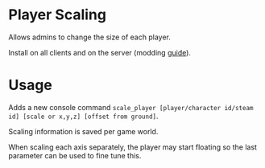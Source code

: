 # Player Scaling

Allows admins to change the size of each player.

Install on all clients and on the server (modding [guide](https://youtu.be/L9ljm2eKLrk)).

# Usage

Adds a new console command `scale_player [player/character id/steam id] [scale or x,y,z] [offset from ground]`.

Scaling information is saved per game world.

When scaling each axis separately, the player may start floating so the last parameter can be used to fine tune this.
